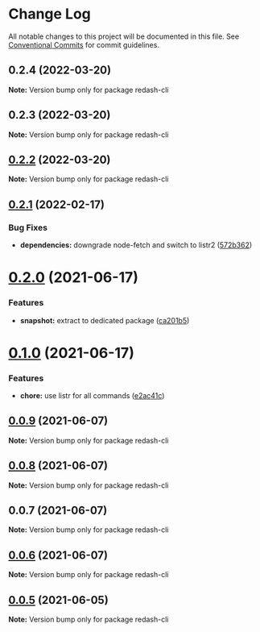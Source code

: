 # Change Log

All notable changes to this project will be documented in this file.
See [Conventional Commits](https://conventionalcommits.org) for commit guidelines.

## 0.2.4 (2022-03-20)

**Note:** Version bump only for package redash-cli





## 0.2.3 (2022-03-20)

**Note:** Version bump only for package redash-cli





## [0.2.2](https://github.com/marcolink/redash-tools/compare/redash-cli@0.2.1...redash-cli@0.2.2) (2022-03-20)

**Note:** Version bump only for package redash-cli





## [0.2.1](https://github.com/marcolink/redash-tools/compare/redash-cli@0.2.0...redash-cli@0.2.1) (2022-02-17)


### Bug Fixes

* **dependencies:** downgrade node-fetch and switch to listr2 ([572b362](https://github.com/marcolink/redash-tools/commit/572b3628d8e98a7d6eaa036a1bbccdb603ff9518))





# [0.2.0](https://github.com/marcolink/redash-tools/compare/redash-cli@0.1.0...redash-cli@0.2.0) (2021-06-17)


### Features

* **snapshot:** extract to dedicated package ([ca201b5](https://github.com/marcolink/redash-tools/commit/ca201b5d2ebca4707dffa9ddb3dadf8e9584cca5))





# [0.1.0](https://github.com/marcolink/redash-tools/compare/redash-cli@0.0.9...redash-cli@0.1.0) (2021-06-17)


### Features

* **chore:** use listr for all commands ([e2ac41c](https://github.com/marcolink/redash-tools/commit/e2ac41c10459d352e4faf437ef73558d7697088a))





## [0.0.9](https://github.com/marcolink/redash-tools/compare/redash-cli@0.0.7...redash-cli@0.0.9) (2021-06-07)

**Note:** Version bump only for package redash-cli





## [0.0.8](https://github.com/marcolink/redash-tools/compare/redash-cli@0.0.7...redash-cli@0.0.8) (2021-06-07)

**Note:** Version bump only for package redash-cli





## 0.0.7 (2021-06-07)

**Note:** Version bump only for package redash-cli





## [0.0.6](https://github.com/marcolink/redash-tools/compare/redash-cli@0.0.4...redash-cli@0.0.6) (2021-06-07)

**Note:** Version bump only for package redash-cli





## [0.0.5](https://github.com/marcolink/redash-tools/compare/redash-cli@0.0.4...redash-cli@0.0.5) (2021-06-05)

**Note:** Version bump only for package redash-cli

